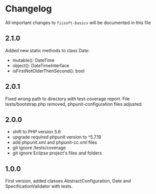 # Changelog

All important changes to `fiisoft-basics` will be documented in this file

## 2.1.0

Added new static methods to class Date:
- mutable(): DateTime
- object(): DateTimeInterface
- isFirstNotOlderThenSecond(): bool

## 2.0.1

Fixed wrong path to directory with test-coverage report.
File tests/bootstrap.php removed, phpunit-configuration files adjusted.

## 2.0.0

* shift to PHP version 5.6
* upgrade required phpunit version to ^5.7.19
* add phpunit.xml and phpunit-cc.xml files 
* git ignore /tests/coverage
* git ignore Eclipse project's files and folders

## 1.0.0

First version, added classes AbstractConfiguration, Date and SpecificationValidator with tests.
